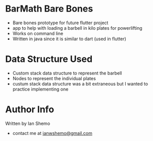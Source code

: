 # BarMath Bare Bones
- Bare bones prototype for future flutter project
- app to help with loading a barbell in kilo plates for powerlifting
- Works on command line
- Written in java since it is similar to dart (used in flutter)

# Data Structure Used
- Custom stack data structure to represent the barbell
- Nodes to represent the individual plates
- custum stack data structure was a bit extraneous but I wanted to practice implementing one

# Author Info
Written by Ian Shemo 

 - contact me at ianwshemo@gmail.com
